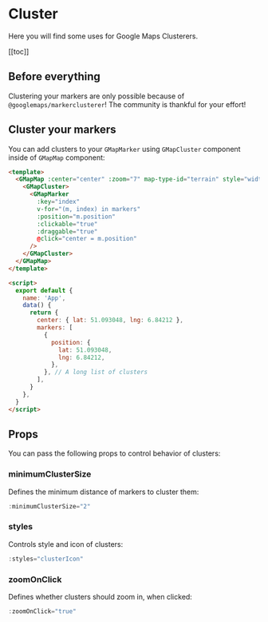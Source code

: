 # Cluster

Here you will find some uses for Google Maps Clusterers.

[[toc]]

## Before everything

Clustering your markers are only possible because of `@googlemaps/markerclusterer`! The community is thankful for your effort!

## Cluster your markers

You can add clusters to your `GMapMarker` using `GMapCluster` component inside of `GMapMap` component:

```html
<template>
  <GMapMap :center="center" :zoom="7" map-type-id="terrain" style="width: 500px; height: 300px">
    <GMapCluster>
      <GMapMarker
        :key="index"
        v-for="(m, index) in markers"
        :position="m.position"
        :clickable="true"
        :draggable="true"
        @click="center = m.position"
      />
    </GMapCluster>
  </GMapMap>
</template>

<script>
  export default {
    name: 'App',
    data() {
      return {
        center: { lat: 51.093048, lng: 6.84212 },
        markers: [
          {
            position: {
              lat: 51.093048,
              lng: 6.84212,
            },
          }, // A long list of clusters
        ],
      }
    },
  }
</script>
```

## Props

You can pass the following props to control behavior of clusters:

### minimumClusterSize

Defines the minimum distance of markers to cluster them:

```js
:minimumClusterSize="2"
```

### styles

Controls style and icon of clusters:

```js
:styles="clusterIcon"
```

### zoomOnClick

Defines whether clusters should zoom in, when clicked:

```js
:zoomOnClick="true"
```
